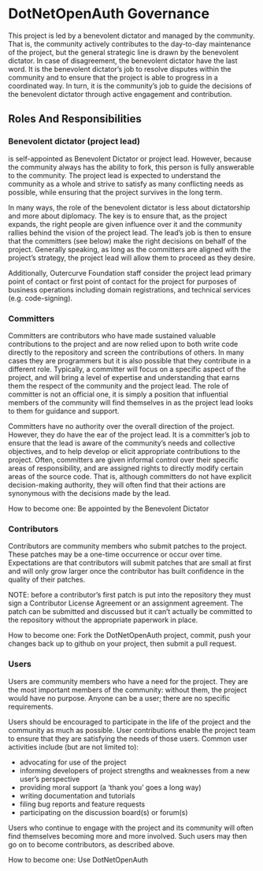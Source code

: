 # DotNetOpenAuth Governance
This project is led by a benevolent dictator and managed by the community. That is, the community actively contributes to the day-to-day maintenance of the project, but the general strategic line is drawn by the benevolent dictator. In case of disagreement, the benevolent dictator have the last word. It is the benevolent dictator’s job to resolve disputes within the community and to ensure that the project is able to progress in a coordinated way. In turn, it is the community’s job to guide the decisions of the benevolent dictator through active engagement and contribution.


## Roles And Responsibilities

### Benevolent dictator (project lead)
<project leader> is self-appointed as Benevolent Dictator or project lead. However, because the community always has the ability to fork, this person is fully answerable to the community. The project lead is expected to understand the community as a whole and strive to satisfy as many conflicting needs as possible, while ensuring that the project survives in the long term.

In many ways, the role of the benevolent dictator is less about dictatorship and more about diplomacy. The key is to ensure that, as the project expands, the right people are given influence over it and the community rallies behind the vision of the project lead. The lead’s job is then to ensure that the committers (see below) make the right decisions on behalf of the project. Generally speaking, as long as the committers are aligned with the project’s strategy, the project lead will allow them to proceed as they desire.

Additionally, Outercurve Foundation staff consider the project lead primary point of contact or first point of contact for the project for purposes of business operations including domain registrations, and technical services (e.g. code-signing).


### Committers
Committers are contributors who have made sustained valuable contributions to the project and are now relied upon to both write code directly to the repository and screen the contributions of others. In many cases they are programmers but it is also possible that they contribute in a different role. Typically, a committer will focus on a specific aspect of the project, and will bring a level of expertise and understanding that earns them the respect of the community and the project lead. The role of committer is not an official one, it is simply a position that influential members of the community will find themselves in as the project lead looks to them for guidance and support.

Committers have no authority over the overall direction of the project. However, they do have the ear of the project lead. It is a committer’s job to ensure that the lead is aware of the community’s needs and collective objectives, and to help develop or elicit appropriate contributions to the project. Often, committers are given informal control over their specific areas of responsibility, and are assigned rights to directly modify certain areas of the source code. That is, although committers do not have explicit decision-making authority, they will often find that their actions are synonymous with the decisions made by the lead.

How to become one: Be appointed by the Benevolent Dictator


### Contributors
Contributors are community members who submit patches to the project. These patches may be a one-time occurrence or occur over time. Expectations are that contributors will submit patches that are small at first and will only grow larger once the contributor has built confidence in the quality of their patches.

NOTE: before a contributor’s first patch is put into the repository they must sign a Contributor License Agreement or an assignment agreement. The patch can be submitted and discussed but it can’t actually be committed to the repository without the appropriate paperwork in place.

How to become one: Fork the DotNetOpenAuth project, commit, push your changes back up to github on your project, then submit a pull request.

### Users
Users are community members who have a need for the project. They are the most important members of the community: without them, the project would have no purpose. Anyone can be a user; there are no specific requirements.

Users should be encouraged to participate in the life of the project and the community as much as possible. User contributions enable the project team to ensure that they are satisfying the needs of those users. Common user activities include (but are not limited to):

* advocating for use of the project
* informing developers of project strengths and weaknesses from a new user’s perspective
* providing moral support (a ‘thank you’ goes a long way)
* writing documentation and tutorials
* filing bug reports and feature requests
* participating on the discussion board(s) or forum(s)


Users who continue to engage with the project and its community will often find themselves becoming more and more involved. Such users may then go on to become contributors, as described above.

How to become one: Use DotNetOpenAuth
